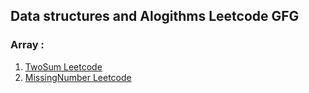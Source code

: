 ## **Data structures and Alogithms Leetcode GFG**
### **Array :**
 1. [TwoSum Leetcode](https://github.com/tharun-gutha/Data-structures-and-Algorithms-Leetcode-GFG-/tree/master/Array/TwoSumLeetcode)
 2. [MissingNumber Leetcode](https://github.com/tharun-gutha/Data-structures-and-Algorithms-Leetcode-GFG-/tree/master/Array/MissingNumberLeetcode)